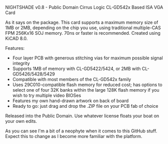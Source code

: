 NIGHTSHADE v0.8 - Public Domain Cirrus Logic CL-GD542x Based ISA VGA Card

As it says on the package. This card supports a maximum memory size of 1MB or 2MB, depending on the chip you use, using traditional multiple-CAS FPM 256Kx16 SOJ memory. 70ns or faster is recommended.
Created using KiCAD 8.0.

Features:
- Four layer PCB with generous stitching vias for maximum possible signal integrity
- Supports 1MB of memory with CL-GD5422/5424, or 2MB with CL-GD5426/5428/5429
- Compatible with most members of the CL-GD542x family
- Uses 29C010-compatible flash memory for reduced cost; has options to select one of four 32K banks within the large 128K flash memory if you wish to try multiple video BIOSes
- Features my own hand-drawn artwork on back of board
- Ready to go: just drag and drop the .ZIP file on your PCB fab of choice

Released into the Public Domain. Use whatever license floats your boat on your own edits.

As you can see I'm a bit of a neophyte when it comes to this GitHub stuff.
Expect this to change as I become more familiar with the platform.
